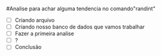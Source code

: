 #Analise para achar alguma tendencia no comando"randint"
- [ ] Criando arquivo
- [ ] Criando nosso banco de dados que vamos trabalhar
- [ ] Fazer a primeira analise
- [ ] ?
- [ ] Conclusão

